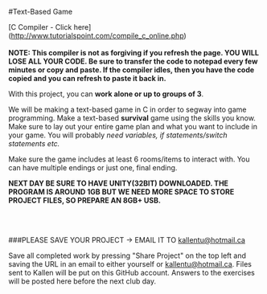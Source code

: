 #Text-Based Game

[C Compiler - Click here] (http://www.tutorialspoint.com/compile_c_online.php)<br><br>
__NOTE: This compiler is not as forgiving if you refresh the page. YOU WILL LOSE ALL YOUR CODE. Be sure to transfer the code to notepad every few minutes or copy and paste. If the compiler idles, then you have the code copied and you can refresh to paste it back in.__

With this project, you can __work alone or up to groups of 3__.

We will be making a text-based game in C in order to segway into game programming.
Make a text-based __survival__ game using the skills you know.
Make sure to lay out your entire game plan and what you want to include in your game.
You will probably _need variables, if statements/switch statements etc._

Make sure the game includes at least 6 rooms/items to interact with. You can have multiple endings or just one, final ending.

__NEXT DAY BE SURE TO HAVE UNITY(32BIT) DOWNLOADED. THE PROGRAM IS AROUND 1GB BUT WE NEED MORE SPACE TO STORE PROJECT FILES, SO PREPARE AN 8GB+ USB.__


<BR><BR>

###PLEASE SAVE YOUR PROJECT -> EMAIL IT TO kallentu@hotmail.ca

Save all completed work by pressing "Share Project" on the top left and saving the URL in an email to either yourself or kallentu@hotmail.ca. Files sent to Kallen will be put on this GitHub account. Answers to the exercises will be posted here before the next club day.
